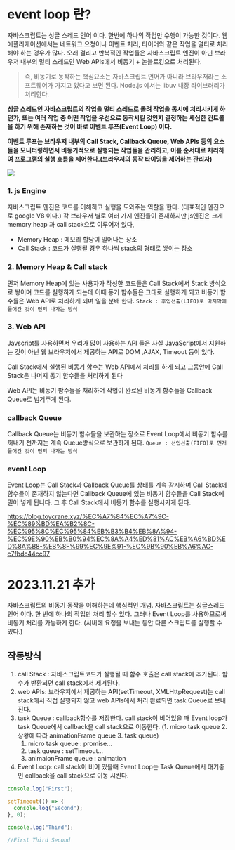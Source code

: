 # event loop 란?

자바스크립트는 싱글 스레드 언어 이다. 한번에 하나의 작업만 수행이 가능한 것이다.
웹 애플리케이션에서는 네트워크 요청이나 이벤트 처리, 타이머와 같은 작업을 멀티로 처리해야 하는 경우가 많다.
오래 걸리고 반복적인 작업들은 자바스크립트 엔진이 아닌 브라우저 내부의 멀티 스레드인 Web APIs에서 비동기 + 논블로킹으로 처리된다.

> 즉, 비동기로 동작하는 핵심요소는 자바스크립트 언어가 아니라 브라우저라는 소프트웨어가 가지고 있다고 보면 된다. Node.js 에서는 libuv 내장 라이브러리가 처리한다.

**싱글 스레드인 자바스크립트의 작업을 멀티 스레드로 돌려 작업을 동시에 처리시키게 하던가, 또는 여러 작업 중 어떤 작업을 우선으로 동작시킬 것인지 결정하는 세심한 컨트롤을 하기 위해 존재하는 것이 바로 이벤트 루프(Event Loop) 이다.**

**이벤트 루프는 브라우저 내부의 Call Stack, Callback Queue, Web APIs 등의 요소들을 모니터링하면서 비동기적으로 실행되는 작업들을 관리하고, 이를 순서대로 처리하여 프로그램의 실행 흐름을 제어한다.(브라우저의 동작 타이밍을 제어하는 관리자)**

<img src="https://miro.medium.com/v2/resize:fit:720/0*6T6KIVRkN9nWb3QU.gif">

### 1. js Engine

자바스크립트 엔진은 코드를 이해하고 실행을 도와주는 역할을 한다. (대표적인 엔진으로 google V8 이다.)
각 브라우저 별로 여러 가지 엔진들이 존재하지만 js엔진은 크게 memory heap 과 call stack으로 이루어져 있다,

- Memory Heap : 메모리 할당이 일어나는 장소
- Call Stack : 코드가 실행될 경우 하나씩 stack의 형태로 쌓이는 장소

### 2. Memory Heap & Call stack

먼저 Memory Heap에 있는 사용자가 작성한 코드들은 Call Stack에서 Stack 방식으로 쌓이며 코드를 실행하게 되는데 이때 동기 함수들은 그대로 실행하게 되고 비동기 함수들은 Web API로 처리하게 되며 일을 분배 한다.
`Stack : 후입선출(LIFO)로 마지막에 들어간 것이 먼저 나가는 방식`

### 3. Web API

Javscript를 사용하면서 우리가 많이 사용하는 API 들은 사실 JavaScript에서 지원하는 것이 아닌 웹 브라우저에서 제공하는 API로 DOM ,AJAX, Timeout 등이 있다.

Call Stack에서 실행된 비동기 함수는 Web API에서 처리를 하게 되고 그동안에 Call Stack은 나머지 동기 함수들을 처리하게 된다

Web API는 비동기 함수들을 처리하며 작업이 완료된 비동기 함수들을 Callback Queue로 넘겨주게 된다.

### callback Queue

Callback Queue는 비동기 함수들을 보관하는 장소로 Event Loop에서 비동기 함수를 꺼내기 전까지는 계속 Queue방식으로 보관하게 된다.
`Queue : 선입선출(FIFO)로 먼저 들어간 것이 먼저 나가는 방식`

### event Loop

Event Loop는 Call Stack과 Callback Queue를 상태를 계속 감시하며 Call Stack에 함수들이 존재하지 않는다면 Callback Queue에 있는 비동기 함수들을 Call Stack에 밀어 넣게 됩니다. 그 후 Call Stack에서 비동기 함수를 실행시키게 된다.

https://blog.toycrane.xyz/%EC%A7%84%EC%A7%9C-%EC%89%BD%EA%B2%8C-%EC%95%8C%EC%95%84%EB%B3%B4%EB%8A%94-%EC%9E%90%EB%B0%94%EC%8A%A4%ED%81%AC%EB%A6%BD%ED%8A%B8-%EB%8F%99%EC%9E%91-%EC%9B%90%EB%A6%AC-c7fbdc44cc97

# 2023.11.21 추가

자바스크립트의 비동기 동작을 이해하는데 핵심적인 개념.
자바스크립트는 싱글스레드 언어 이다. 한 번에 하나의 작업만 처리 할수 있다. 그러나 Event Loop를 사용하므로써 비동기 처리를 가능하게 한다. (서버에 요청을 보내는 동안 다른 스크립트를 실행할 수 있다.)

## 작동방식

1. call Stack : 자바스크립트코드가 실행될 때 함수 호출은 call stack에 추가된다. 함수가 반환되면 call stack에서 제거된다.
2. web APIs: 브라우저에서 제공하는 API(setTimeout, XMLHttpRequest)는 call stack에서 직접 실행되지 않고 web APIs에서 처리 완료되면 task Queue로 보내진다.
3. task Queue : callback함수를 저장한다. call stack이 비어있을 때 Event loop가 task Queue에서 callback을 call stack으로 이동한다. (1. micro task queue 2. 상황에 따라 animationFrame queue 3. task queue)
   1. micro task queue : promise...
   2. task queue : setTimeout...
   3. animaionFrame queue : animation
4. Event Loop: call stack이 비어 있을때 Event Loop는 Task Queue에서 대기중인 callback을 call stack으로 이동 시킨다.

```js
console.log("First");

setTimeout(() => {
  console.log("Second");
}, 0);

console.log("Third");

//First Third Second
```
